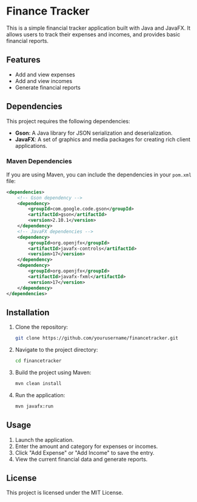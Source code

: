 # Finance Tracker

This is a simple financial tracker application built with Java and JavaFX. It allows users to track their expenses and incomes, and provides basic financial reports.

## Features

- Add and view expenses
- Add and view incomes
- Generate financial reports

## Dependencies

This project requires the following dependencies:

- **Gson**: A Java library for JSON serialization and deserialization.
- **JavaFX**: A set of graphics and media packages for creating rich client applications.

### Maven Dependencies

If you are using Maven, you can include the dependencies in your `pom.xml` file:

```xml
<dependencies>
    <!-- Gson dependency -->
    <dependency>
        <groupId>com.google.code.gson</groupId>
        <artifactId>gson</artifactId>
        <version>2.10.1</version>
    </dependency>
    <!-- JavaFX dependencies -->
    <dependency>
        <groupId>org.openjfx</groupId>
        <artifactId>javafx-controls</artifactId>
        <version>17</version>
    </dependency>
    <dependency>
        <groupId>org.openjfx</groupId>
        <artifactId>javafx-fxml</artifactId>
        <version>17</version>
    </dependency>
</dependencies>
```

## Installation

1. Clone the repository:
    ```sh
    git clone https://github.com/yourusername/financetracker.git
    ```

2. Navigate to the project directory:
    ```sh
    cd financetracker
    ```

3. Build the project using Maven:
    ```sh
    mvn clean install
    ```

4. Run the application:
    ```sh
    mvn javafx:run
    ```

## Usage

1. Launch the application.
2. Enter the amount and category for expenses or incomes.
3. Click "Add Expense" or "Add Income" to save the entry.
4. View the current financial data and generate reports.

## License

This project is licensed under the MIT License.